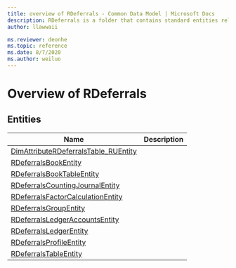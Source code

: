 ```yaml
---
title: overview of RDeferrals - Common Data Model | Microsoft Docs
description: RDeferrals is a folder that contains standard entities related to the Common Data Model.
author: llawwaii

ms.reviewer: deonhe
ms.topic: reference
ms.date: 8/7/2020
ms.author: weiluo
---
```


# Overview of RDeferrals


## Entities

|Name|Description|
|---|---|
|[DimAttributeRDeferralsTable_RUEntity](DimAttributeRDeferralsTable_RUEntity.md)||
|[RDeferralsBookEntity](RDeferralsBookEntity.md)||
|[RDeferralsBookTableEntity](RDeferralsBookTableEntity.md)||
|[RDeferralsCountingJournalEntity](RDeferralsCountingJournalEntity.md)||
|[RDeferralsFactorCalculationEntity](RDeferralsFactorCalculationEntity.md)||
|[RDeferralsGroupEntity](RDeferralsGroupEntity.md)||
|[RDeferralsLedgerAccountsEntity](RDeferralsLedgerAccountsEntity.md)||
|[RDeferralsLedgerEntity](RDeferralsLedgerEntity.md)||
|[RDeferralsProfileEntity](RDeferralsProfileEntity.md)||
|[RDeferralsTableEntity](RDeferralsTableEntity.md)||
